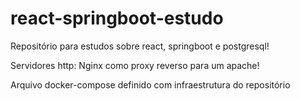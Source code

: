 # react-springboot-estudo
Repositório para estudos sobre react, springboot e postgresql!

Servidores http: Nginx como proxy reverso para um apache!

Arquivo docker-compose definido com infraestrutura do repositório